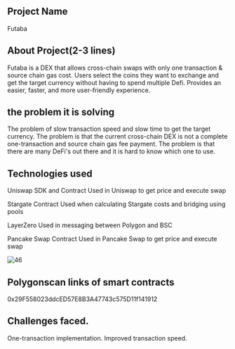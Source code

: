 ## Project Name
Futaba
## About Project(2-3 lines)
Futaba is a DEX that allows cross-chain swaps with only one transaction & source chain gas cost. 
Users select the coins they want to exchange and get the target currency without having to spend multiple Defi.
Provides an easier, faster, and more user-friendly experience.

## the problem it is solving
The problem of slow transaction speed and slow time to get the target currency.
The problem is that the current cross-chain DEX is not a complete one-transaction and source chain gas fee payment.
The problem is that there are many DeFi's out there and it is hard to know which one to use.

## Technologies used
Uniswap SDK and Contract
Used in Uniswap to get price and execute swap

Stargate Contract
Used when calculating Stargate costs and bridging using pools

LayerZero
Used in messaging between Polygon and BSC

Pancake Swap Contract
Used in Pancake Swap to get price and execute swap

![46](https://user-images.githubusercontent.com/107232502/177028200-e74c35c1-9950-4e61-bcfe-5d7e48a6020b.png)

## Polygonscan links of smart contracts
0x29F558023ddcED57E8B3A47743c575D11f141912

## Challenges faced.
One-transaction implementation.
Improved transaction speed.
